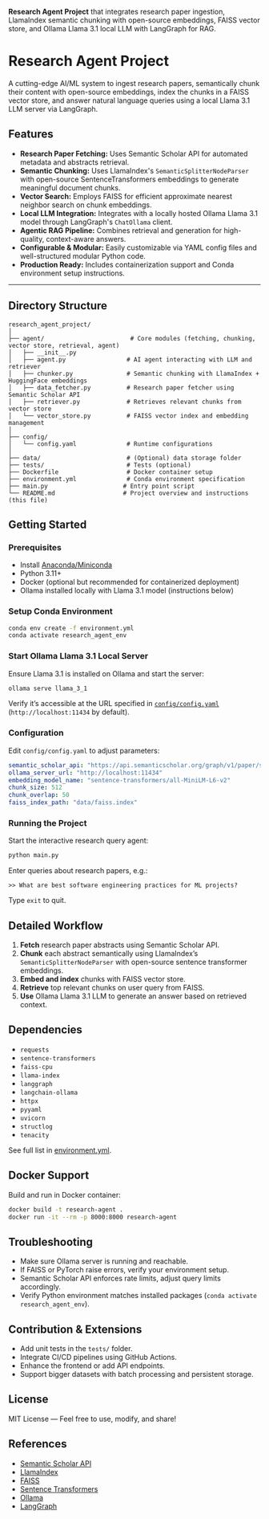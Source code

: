  **Research Agent Project** that integrates research paper ingestion, LlamaIndex semantic chunking with open-source embeddings, FAISS vector store, and Ollama Llama 3.1 local LLM with LangGraph for RAG.

# Research Agent Project

A cutting-edge AI/ML system to ingest research papers, semantically chunk their content with open-source embeddings, index the chunks in a FAISS vector store, and answer natural language queries using a local Llama 3.1 LLM server via LangGraph.

## Features

- **Research Paper Fetching:** Uses Semantic Scholar API for automated metadata and abstracts retrieval.
- **Semantic Chunking:** Uses LlamaIndex's `SemanticSplitterNodeParser` with open-source SentenceTransformers embeddings to generate meaningful document chunks.
- **Vector Search:** Employs FAISS for efficient approximate nearest neighbor search on chunk embeddings.
- **Local LLM Integration:** Integrates with a locally hosted Ollama Llama 3.1 model through LangGraph's `ChatOllama` client.
- **Agentic RAG Pipeline:** Combines retrieval and generation for high-quality, context-aware answers.
- **Configurable & Modular:** Easily customizable via YAML config files and well-structured modular Python code.
- **Production Ready:** Includes containerization support and Conda environment setup instructions.
  
---

## Directory Structure

```
research_agent_project/
│
├── agent/                        # Core modules (fetching, chunking, vector store, retrieval, agent)
│   ├── __init__.py
│   ├── agent.py                 # AI agent interacting with LLM and retriever
│   ├── chunker.py               # Semantic chunking with LlamaIndex + HuggingFace embeddings
│   ├── data_fetcher.py          # Research paper fetcher using Semantic Scholar API
│   ├── retriever.py             # Retrieves relevant chunks from vector store
│   └── vector_store.py          # FAISS vector index and embedding management
│
├── config/
│   └── config.yaml              # Runtime configurations
│
├── data/                        # (Optional) data storage folder
├── tests/                       # Tests (optional)
├── Dockerfile                   # Docker container setup
├── environment.yml              # Conda environment specification
├── main.py                     # Entry point script
└── README.md                   # Project overview and instructions (this file)
```

## Getting Started

### Prerequisites

- Install [Anaconda/Miniconda](https://docs.conda.io/en/latest/miniconda.html)
- Python 3.11+
- Docker (optional but recommended for containerized deployment)
- Ollama installed locally with Llama 3.1 model (instructions below)

### Setup Conda Environment

```bash
conda env create -f environment.yml
conda activate research_agent_env
```

### Start Ollama Llama 3.1 Local Server

Ensure Llama 3.1 is installed on Ollama and start the server:

```bash
ollama serve llama_3_1
```

Verify it’s accessible at the URL specified in [`config/config.yaml`](./config/config.yaml) (`http://localhost:11434` by default).

### Configuration

Edit `config/config.yaml` to adjust parameters:

```yaml
semantic_scholar_api: "https://api.semanticscholar.org/graph/v1/paper/search"
ollama_server_url: "http://localhost:11434"
embedding_model_name: "sentence-transformers/all-MiniLM-L6-v2"
chunk_size: 512
chunk_overlap: 50
faiss_index_path: "data/faiss.index"
```

### Running the Project

Start the interactive research query agent:

```bash
python main.py
```

Enter queries about research papers, e.g.:

```text
>> What are best software engineering practices for ML projects?
```

Type `exit` to quit.

## Detailed Workflow

1. **Fetch** research paper abstracts using Semantic Scholar API.
2. **Chunk** each abstract semantically using LlamaIndex’s `SemanticSplitterNodeParser` with open-source sentence transformer embeddings.
3. **Embed and index** chunks with FAISS vector store.
4. **Retrieve** top relevant chunks on user query from FAISS.
5. **Use** Ollama Llama 3.1 LLM to generate an answer based on retrieved context.

## Dependencies

- `requests`
- `sentence-transformers`
- `faiss-cpu`
- `llama-index`
- `langgraph`
- `langchain-ollama`
- `httpx`
- `pyyaml`
- `uvicorn`
- `structlog`
- `tenacity`

See full list in [environment.yml](./environment.yml).

## Docker Support

Build and run in Docker container:

```bash
docker build -t research-agent .
docker run -it --rm -p 8000:8000 research-agent
```

## Troubleshooting

- Make sure Ollama server is running and reachable.
- If FAISS or PyTorch raise errors, verify your environment setup.
- Semantic Scholar API enforces rate limits, adjust query limits accordingly.
- Verify Python environment matches installed packages (`conda activate research_agent_env`).

## Contribution & Extensions

- Add unit tests in the `tests/` folder.
- Integrate CI/CD pipelines using GitHub Actions.
- Enhance the frontend or add API endpoints.
- Support bigger datasets with batch processing and persistent storage.

## License

MIT License — Feel free to use, modify, and share!

## References

- [Semantic Scholar API](https://api.semanticscholar.org/)
- [LlamaIndex](https://github.com/jerryjliu/llama_index)
- [FAISS](https://github.com/facebookresearch/faiss)
- [Sentence Transformers](https://www.sbert.net/)
- [Ollama](https://ollama.com/)
- [LangGraph](https://github.com/langgraph/langgraph)


